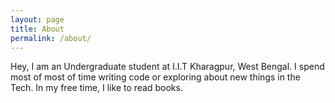 ```yaml
---
layout: page
title: About
permalink: /about/
---
```


Hey, I am an Undergraduate student at I.I.T Kharagpur, West Bengal. I spend most of most of time writing code or exploring about new things in the Tech. In my free time, I like to read books.

